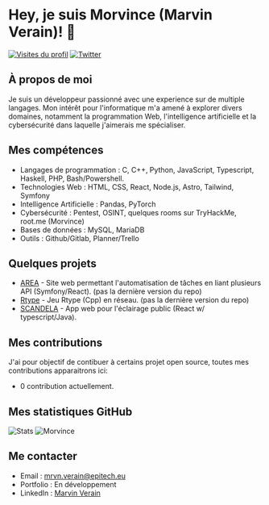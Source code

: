 # Hey, je suis Morvince (Marvin Verain)! 👋

[![Visites du profil](https://komarev.com/ghpvc/?username=Morvince&color=blue&style=flat-square)](https://github.com/Morvince)
[![Twitter](https://img.shields.io/twitter/follow/Morvincee?style=social)]([https://twitter.com/Morvincee](https://twitter.com/Morvincee))

## À propos de moi

Je suis un développeur passionné avec une experience sur de multiple langages. Mon intérêt pour l'informatique m'a amené à explorer divers domaines, notamment la programmation Web, l'intelligence artificielle et la cybersécurité dans laquelle j'aimerais me spécialiser.

## Mes compétences

- Langages de programmation : C, C++, Python, JavaScript, Typescript, Haskell, PHP, Bash/Powershell.
- Technologies Web : HTML, CSS, React, Node.js, Astro, Tailwind, Symfony
- Intelligence Artificielle : Pandas, PyTorch
- Cybersécurité : Pentest, OSINT, quelques rooms sur TryHackMe, root.me (Morvince)
- Bases de données : MySQL, MariaDB
- Outils : Github/Gitlab, Planner/Trello

## Quelques projets

- [AREA](https://github.com/Morvince/AREA) - Site web permettant l'automatisation de tâches en liant plusieurs API (Symfony/React). (pas la dernière version du repo)
- [Rtype](https://github.com/Morvince/R-type-MORVINCE) - Jeu Rtype (Cpp) en réseau. (pas la dernière version du repo)
- [SCANDELA](https://github.com/Team-Scandela/Scandela) - App web pour l'éclairage public (React w/ typescript/Java).

## Mes contributions

J'ai pour objectif de contibuer à certains projet open source, toutes mes contributions apparaitrons ici:

- 0 contribution actuellement.

## Mes statistiques GitHub

![Stats](https://github-readme-stats.vercel.app/api?username=Morvince&show_icons=true&theme=radical) ![Morvince](https://github-readme-stats.vercel.app/api/top-langs/?username=Morvince&theme=blue-green)

## Me contacter

- Email : mrvn.verain@epitech.eu
- Portfolio : En développement
- LinkedIn : [Marvin Verain](https://www.linkedin.com/in/marvin-verain-351615216/)
